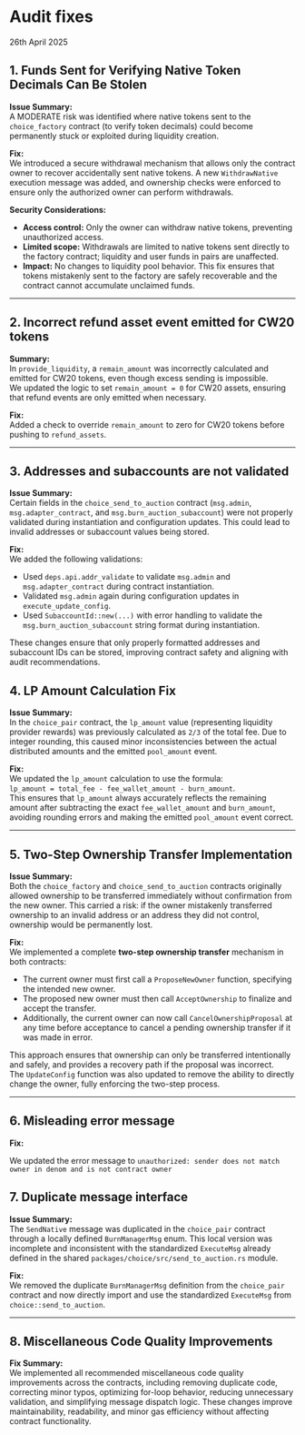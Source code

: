 # Audit fixes

26th April 2025

## 1. Funds Sent for Verifying Native Token Decimals Can Be Stolen 

**Issue Summary:**  
A MODERATE risk was identified where native tokens sent to the `choice_factory` contract (to verify token decimals) could become permanently stuck or exploited during liquidity creation.

**Fix:**  
We introduced a secure withdrawal mechanism that allows only the contract owner to recover accidentally sent native tokens. A new `WithdrawNative` execution message was added, and ownership checks were enforced to ensure only the authorized owner can perform withdrawals.

**Security Considerations:**
- **Access control:** Only the owner can withdraw native tokens, preventing unauthorized access.
- **Limited scope:** Withdrawals are limited to native tokens sent directly to the factory contract; liquidity and user funds in pairs are unaffected.
- **Impact:** No changes to liquidity pool behavior. This fix ensures that tokens mistakenly sent to the factory are safely recoverable and the contract cannot accumulate unclaimed funds.

---

## 2. Incorrect refund asset event emitted for CW20 tokens

**Summary:**  
In `provide_liquidity`, a `remain_amount` was incorrectly calculated and emitted for CW20 tokens, even though excess sending is impossible.  
We updated the logic to set `remain_amount = 0` for CW20 assets, ensuring that refund events are only emitted when necessary.

**Fix:**  
Added a check to override `remain_amount` to zero for CW20 tokens before pushing to `refund_assets`.

---

## 3. Addresses and subaccounts are not validated

**Issue Summary:**  
Certain fields in the `choice_send_to_auction` contract (`msg.admin`, `msg.adapter_contract`, and `msg.burn_auction_subaccount`) were not properly validated during instantiation and configuration updates. This could lead to invalid addresses or subaccount values being stored.

**Fix:**  
We added the following validations:
- Used `deps.api.addr_validate` to validate `msg.admin` and `msg.adapter_contract` during contract instantiation.
- Validated `msg.admin` again during configuration updates in `execute_update_config`.
- Used `SubaccountId::new(...)` with error handling to validate the `msg.burn_auction_subaccount` string format during instantiation.

These changes ensure that only properly formatted addresses and subaccount IDs can be stored, improving contract safety and aligning with audit recommendations.

## 4. LP Amount Calculation Fix

**Issue Summary:**  
In the `choice_pair` contract, the `lp_amount` value (representing liquidity provider rewards) was previously calculated as `2/3` of the total fee. Due to integer rounding, this caused minor inconsistencies between the actual distributed amounts and the emitted `pool_amount` event.

**Fix:**  
We updated the `lp_amount` calculation to use the formula:  
`lp_amount = total_fee - fee_wallet_amount - burn_amount`.  
This ensures that `lp_amount` always accurately reflects the remaining amount after subtracting the exact `fee_wallet_amount` and `burn_amount`, avoiding rounding errors and making the emitted `pool_amount` event correct.

---

## 5. Two-Step Ownership Transfer Implementation

**Issue Summary:**  
Both the `choice_factory` and `choice_send_to_auction` contracts originally allowed ownership to be transferred immediately without confirmation from the new owner. This carried a risk: if the owner mistakenly transferred ownership to an invalid address or an address they did not control, ownership would be permanently lost.

**Fix:**  
We implemented a complete **two-step ownership transfer** mechanism in both contracts:
- The current owner must first call a `ProposeNewOwner` function, specifying the intended new owner.
- The proposed new owner must then call `AcceptOwnership` to finalize and accept the transfer.
- Additionally, the current owner can now call `CancelOwnershipProposal` at any time before acceptance to cancel a pending ownership transfer if it was made in error.

This approach ensures that ownership can only be transferred intentionally and safely, and provides a recovery path if the proposal was incorrect.  
The `UpdateConfig` function was also updated to remove the ability to directly change the owner, fully enforcing the two-step process.

---

## 6. Misleading error message

**Fix:**  

We updated the error message to `unauthorized: sender does not match owner in denom and is not contract owner`

## 7. ​Duplicate message interface

**Issue Summary:**  
The `SendNative` message was duplicated in the `choice_pair` contract through a locally defined `BurnManagerMsg` enum. This local version was incomplete and inconsistent with the standardized `ExecuteMsg` already defined in the shared `packages/choice/src/send_to_auction.rs` module.

**Fix:**  
We removed the duplicate `BurnManagerMsg` definition from the `choice_pair` contract and now directly import and use the standardized `ExecuteMsg` from `choice::send_to_auction`.  


---

## 8. Miscellaneous Code Quality Improvements

**Fix Summary:**  
We implemented all recommended miscellaneous code quality improvements across the contracts, including removing duplicate code, correcting minor typos, optimizing for-loop behavior, reducing unnecessary validation, and simplifying message dispatch logic. These changes improve maintainability, readability, and minor gas efficiency without affecting contract functionality.

